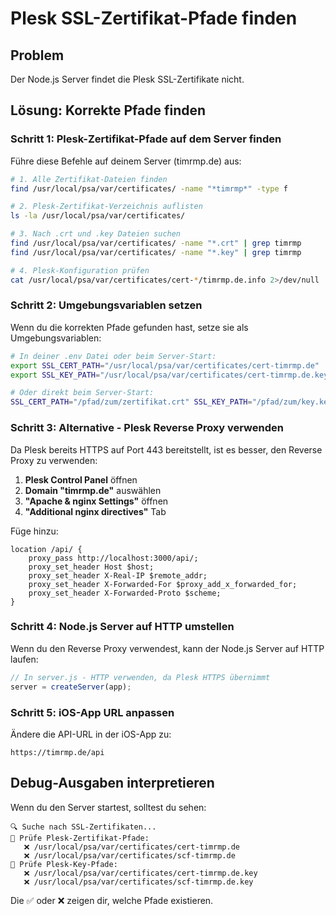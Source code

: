 # Plesk SSL-Zertifikat-Pfade finden

## Problem
Der Node.js Server findet die Plesk SSL-Zertifikate nicht.

## Lösung: Korrekte Pfade finden

### Schritt 1: Plesk-Zertifikat-Pfade auf dem Server finden

Führe diese Befehle auf deinem Server (timrmp.de) aus:

```bash
# 1. Alle Zertifikat-Dateien finden
find /usr/local/psa/var/certificates/ -name "*timrmp*" -type f

# 2. Plesk-Zertifikat-Verzeichnis auflisten
ls -la /usr/local/psa/var/certificates/

# 3. Nach .crt und .key Dateien suchen
find /usr/local/psa/var/certificates/ -name "*.crt" | grep timrmp
find /usr/local/psa/var/certificates/ -name "*.key" | grep timrmp

# 4. Plesk-Konfiguration prüfen
cat /usr/local/psa/var/certificates/cert-*/timrmp.de.info 2>/dev/null || echo "Info-Datei nicht gefunden"
```

### Schritt 2: Umgebungsvariablen setzen

Wenn du die korrekten Pfade gefunden hast, setze sie als Umgebungsvariablen:

```bash
# In deiner .env Datei oder beim Server-Start:
export SSL_CERT_PATH="/usr/local/psa/var/certificates/cert-timrmp.de"
export SSL_KEY_PATH="/usr/local/psa/var/certificates/cert-timrmp.de.key"

# Oder direkt beim Server-Start:
SSL_CERT_PATH="/pfad/zum/zertifikat.crt" SSL_KEY_PATH="/pfad/zum/key.key" npm start
```

### Schritt 3: Alternative - Plesk Reverse Proxy verwenden

Da Plesk bereits HTTPS auf Port 443 bereitstellt, ist es besser, den Reverse Proxy zu verwenden:

1. **Plesk Control Panel** öffnen
2. **Domain "timrmp.de"** auswählen
3. **"Apache & nginx Settings"** öffnen
4. **"Additional nginx directives"** Tab

Füge hinzu:
```nginx
location /api/ {
    proxy_pass http://localhost:3000/api/;
    proxy_set_header Host $host;
    proxy_set_header X-Real-IP $remote_addr;
    proxy_set_header X-Forwarded-For $proxy_add_x_forwarded_for;
    proxy_set_header X-Forwarded-Proto $scheme;
}
```

### Schritt 4: Node.js Server auf HTTP umstellen

Wenn du den Reverse Proxy verwendest, kann der Node.js Server auf HTTP laufen:

```javascript
// In server.js - HTTP verwenden, da Plesk HTTPS übernimmt
server = createServer(app);
```

### Schritt 5: iOS-App URL anpassen

Ändere die API-URL in der iOS-App zu:
```
https://timrmp.de/api
```

## Debug-Ausgaben interpretieren

Wenn du den Server startest, solltest du sehen:

```
🔍 Suche nach SSL-Zertifikaten...
📁 Prüfe Plesk-Zertifikat-Pfade:
   ❌ /usr/local/psa/var/certificates/cert-timrmp.de
   ❌ /usr/local/psa/var/certificates/scf-timrmp.de
📁 Prüfe Plesk-Key-Pfade:
   ❌ /usr/local/psa/var/certificates/cert-timrmp.de.key
   ❌ /usr/local/psa/var/certificates/scf-timrmp.de.key
```

Die ✅ oder ❌ zeigen dir, welche Pfade existieren.
